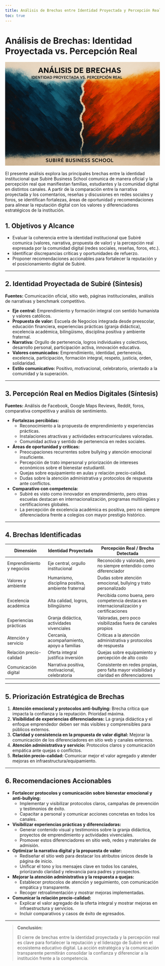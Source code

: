 ```yaml
---
title: Análisis de Brechas entre Identidad Proyectada y Percepción Real de Subiré Business School
toc: true
---
```


# Análisis de Brechas: Identidad Proyectada vs. Percepción Real

![Mapa mental del análisis de brechas](../static/percepcion_vs_real.png)

El presente análisis explora las principales brechas entre la identidad institucional que Subiré Business School comunica de manera oficial y la percepción real que manifiestan familias, estudiantes y la comunidad digital en distintos canales. A partir de la comparación entre la narrativa proyectada y los comentarios, reseñas y discusiones en redes sociales y foros, se identifican fortalezas, áreas de oportunidad y recomendaciones para alinear la reputación digital con los valores y diferenciadores estratégicos de la institución.


## 1. Objetivos y Alcance

- Evaluar la coherencia entre la identidad institucional que Subiré comunica (valores, narrativa, propuesta de valor) y la percepción real expresada por la comunidad digital (redes sociales, reseñas, foros, etc.).
- Identificar discrepancias críticas y oportunidades de refuerzo.
- Proponer recomendaciones accionables para fortalecer la reputación y el posicionamiento digital de Subiré.

---

## 2. Identidad Proyectada de Subiré (Síntesis)

**Fuentes:** Comunicación oficial, sitio web, páginas institucionales, análisis de narrativas y benchmark competitivo.

- **Eje central:** Emprendimiento y formación integral con sentido humanista y valores católicos.
- **Propuesta de valor:** Escuela de Negocios integrada desde preescolar, educación financiera, experiencias prácticas (granja didáctica), excelencia académica, bilingüismo, disciplina positiva y ambiente fraternal.
- **Narrativa:** Orgullo de pertenencia, logros individuales y colectivos, desarrollo personal, participación activa, innovación educativa.
- **Valores comunicados:** Emprendimiento, identidad, pertenencia, excelencia, participación, formación integral, respeto, justicia, orden, solidaridad.
- **Estilo comunicativo:** Positivo, motivacional, celebratorio, orientado a la comunidad y la superación.

---

## 3. Percepción Real en Medios Digitales (Síntesis)

**Fuentes:** Análisis de Facebook, Google Maps Reviews, Reddit, foros, comparativa competitiva y análisis de sentimiento.

- **Fortalezas percibidas:**
  - Reconocimiento a la propuesta de emprendimiento y experiencias prácticas.
  - Instalaciones atractivas y actividades extracurriculares valoradas.
  - Comunidad activa y sentido de pertenencia en redes sociales.
- **Áreas de oportunidad y críticas:**
  - Preocupaciones recurrentes sobre bullying y atención emocional insuficiente.
  - Percepción de trato impersonal y priorización de intereses económicos sobre el bienestar estudiantil.
  - Quejas sobre equipamiento en aulas y relación precio-calidad.
  - Dudas sobre la atención administrativa y protocolos de respuesta ante conflictos.
- **Comparativo con competencia:**
  - Subiré es visto como innovador en emprendimiento, pero otras escuelas destacan en internacionalización, programas multilingües y certificaciones globales.
  - La percepción de excelencia académica es positiva, pero no siempre diferenciadora frente a colegios con mayor prestigio histórico.

---

## 4. Brechas Identificadas

| Dimensión                      | Identidad Proyectada                                      | Percepción Real / Brecha Detectada                                 |
|-------------------------------|-----------------------------------------------------------|--------------------------------------------------------------------|
| Emprendimiento y negocios      | Eje central, orgullo institucional                        | Reconocido y valorado, pero no siempre entendido como diferenciador|
| Valores y ambiente             | Humanismo, disciplina positiva, ambiente fraternal        | Dudas sobre atención emocional, bullying y trato personalizado     |
| Excelencia académica           | Alta calidad, logros, bilingüismo                         | Percibida como buena, pero competencia destaca en internacionalización y certificaciones|
| Experiencias prácticas         | Granja didáctica, actividades vivenciales                 | Valoradas, pero poco visibilizadas fuera de canales propios        |
| Atención y servicio            | Cercanía, acompañamiento, apoyo a familias                | Críticas a la atención administrativa y protocolos de respuesta    |
| Relación precio-calidad        | Oferta integral justifica inversión                       | Quejas sobre equipamiento y percepción de alto costo               |
| Comunicación digital           | Narrativa positiva, motivacional, celebratoria            | Consistente en redes propias, pero falta mayor visibilidad y claridad en diferenciadores|

---

## 5. Priorización Estratégica de Brechas

1. **Atención emocional y protocolos anti-bullying:** Brecha crítica que impacta la confianza y la reputación. Prioridad máxima.
2. **Visibilidad de experiencias diferenciadoras:** La granja didáctica y el enfoque emprendedor deben ser más visibles y comprensibles para públicos externos.
3. **Claridad y consistencia en la propuesta de valor digital:** Mejorar la comunicación de los diferenciadores en sitio web y canales externos.
4. **Atención administrativa y servicio:** Protocolos claros y comunicación empática ante quejas o conflictos.
5. **Relación precio-calidad:** Comunicar mejor el valor agregado y atender mejoras en infraestructura/equipamiento.

---

## 6. Recomendaciones Accionables

- **Fortalecer protocolos y comunicación sobre bienestar emocional y anti-bullying:**
  - Implementar y visibilizar protocolos claros, campañas de prevención y testimonios de éxito.
  - Capacitar a personal y comunicar acciones concretas en todos los canales.
- **Visibilizar experiencias prácticas y diferenciadoras:**
  - Generar contenido visual y testimonios sobre la granja didáctica, proyectos de emprendimiento y actividades vivenciales.
  - Promover estos diferenciadores en sitio web, redes y materiales de admisión.
- **Optimizar la narrativa digital y la propuesta de valor:**
  - Rediseñar el sitio web para destacar los atributos únicos desde la página de inicio.
  - Unificar el tono y los mensajes clave en todos los canales, priorizando claridad y relevancia para padres y prospectos.
- **Mejorar la atención administrativa y la respuesta a quejas:**
  - Establecer protocolos de atención y seguimiento, con comunicación empática y transparente.
  - Recoger retroalimentación y mostrar mejoras implementadas.
- **Comunicar la relación precio-calidad:**
  - Explicar el valor agregado de la oferta integral y mostrar mejoras en infraestructura y servicios.
  - Incluir comparativos y casos de éxito de egresados.

---

> **Conclusión:**
>
> El cierre de brechas entre la identidad proyectada y la percepción real es clave para fortalecer la reputación y el liderazgo de Subiré en el ecosistema educativo digital. La acción estratégica y la comunicación transparente permitirán consolidar la confianza y diferenciar a la institución frente a la competencia.
